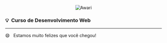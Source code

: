 <div align="center">
<img src="https://awari.com.br/wp-content/themes/awari/dist/img/awari.png" alt="Awari" title="Awari" />
</div>


### 💡‏‏‎ ‎‏‏‎ Curso de Desenvolvimento Web

-----------

😄 ‏‏‎ ‎‏‏‎ Estamos muito felizes que você chegou!

